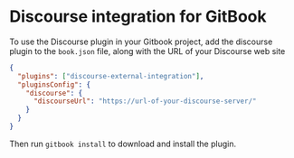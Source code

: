 # Discourse integration for GitBook

To use the Discourse plugin in your Gitbook project, add the discourse plugin
to the `book.json` file, along with the URL of your Discourse web site

```json
{
  "plugins": ["discourse-external-integration"],
  "pluginsConfig": {
    "discourse": {
      "discourseUrl": "https://url-of-your-discourse-server/"
    }
  }
}
```

Then run `gitbook install` to download and install the plugin.
